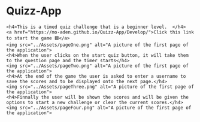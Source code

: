 # Quizz-App

    <h4>This is a timed quiz challenge that is a beginner level.  </h4>
    <a href="https://mo-aden.github.io/Quizz-App/Develop/">Click this link to start the game 🟩</a>
    <img src="../Assets/pageOne.png" alt="A picture of the first page of the application">
    <h4>When the user clicks on the start quiz button, it will take them to the question page and the timer starts</h4>
    <img src="../Assets/pageTwo.png" alt="A picture of the first page of the application">
    <h4>At the end of the game the user is asked to enter a username to save the scores and to be displayed onto the next page.</h4>
    <img src="../Assets/pageThree.png" alt="A picture of the first page of the application">
    <h4>Finnally the user will be shown the scores and will be given the options to start a new challenge or clear the current scores.</h4>
    <img src="../Assets/pageFour.png" alt="A picture of the first page of the application">

